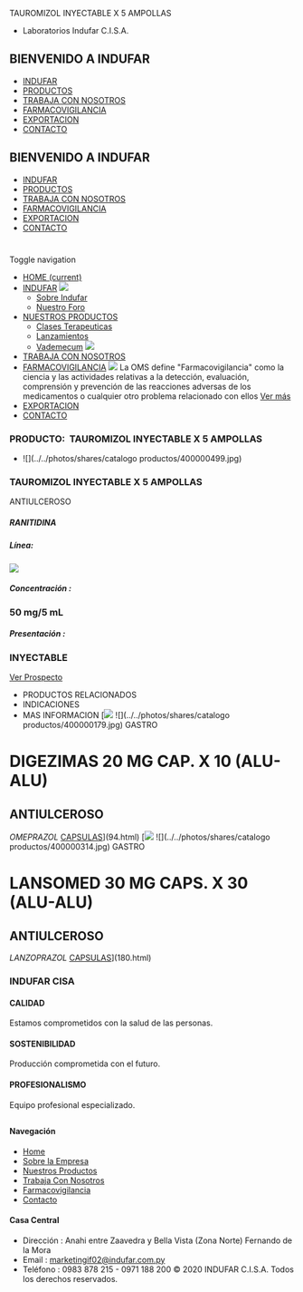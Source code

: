 TAUROMIZOL INYECTABLE X 5 AMPOLLAS
- Laboratorios Indufar C.I.S.A.
## BIENVENIDO A INDUFAR
* [INDUFAR](296.html#)
* [PRODUCTOS](296.html#)
* [TRABAJA CON NOSOTROS](296.html#)
* [FARMACOVIGILANCIA](296.html#)
* [EXPORTACION](296.html#)
* [CONTACTO](296.html#)
## BIENVENIDO A INDUFAR
* [INDUFAR](../../index.html)
* [PRODUCTOS](../../productos.html)
* [TRABAJA CON NOSOTROS](../../trabaja_con_nosotros.html)
* [FARMACOVIGILANCIA](../../farmacovigilancia.html)
* [EXPORTACION](../../exportacion.html)
* [CONTACTO](../../contacto.html)
# 
Toggle navigation
* [HOME (current)](../../index.html)
* [INDUFAR](296.html#) 
  [![ ](../../photos/shares/Sistema/Menu/indufar_menul.jpg)](../../institucional.html)
  - [Sobre Indufar](../../institucional.html)
  - [Nuestro Foro](../../blog.html)
* [NUESTROS PRODUCTOS](296.html#) 
  - [Clases Terapeuticas](../clases_terapeuticas.html)
  - [Lanzamientos](../lanzamientos.html)
  - [Vademecum](../../productos.html)
  [![ ](../../photos/shares/Sistema/Menu/productos.png)](../../productos.html)
* [TRABAJA CON NOSOTROS](../../trabaja_con_nosotros.html)
* [FARMACOVIGILANCIA](296.html#) 
  [![ ](../../photos/shares/Sistema/Menu/TUBOS.png)](../../farmacovigilancia.html)
  La OMS define "Farmacovigilancia" como la ciencia y las actividades relativas a la detección, evaluación, comprensión y prevención de las reacciones adversas de los medicamentos o cualquier otro problema relacionado con ellos
  [Ver más](../../farmacovigilancia.html)
* [EXPORTACION](../../exportacion.html)
* [CONTACTO](../../contacto.html)
### PRODUCTO:  TAUROMIZOL INYECTABLE X 5 AMPOLLAS
* ![](../../photos/shares/catalogo productos/400000499.jpg)
### **TAUROMIZOL INYECTABLE X 5 AMPOLLAS**
ANTIULCEROSO
##### **RANITIDINA**
##### **Línea:**
[![](../../photos/shares/Laboratorios/lab_medical.png)](../linea/2.html)
##### **Concentración :**
### 50 mg/5 mL
##### **Presentación :**
### INYECTABLE
[Ver Prospecto](https://www.indufar.com.py/files/shares/prospectos/400000499.pdf)
* PRODUCTOS RELACIONADOS
* INDICACIONES
* MAS INFORMACION
[![](../../photos/shares/Laboratorios/lab_indufar.png)
![](../../photos/shares/catalogo productos/400000179.jpg)
GASTRO
# DIGEZIMAS 20 MG CAP. X 10 (ALU-ALU)
## ANTIULCEROSO
*OMEPRAZOL*
[CAPSULAS](296.html#)](94.html)
[![](../../photos/shares/Laboratorios/lab_medical.png)
![](../../photos/shares/catalogo productos/400000314.jpg)
GASTRO
# LANSOMED 30 MG CAPS. X 30 (ALU-ALU)
## ANTIULCEROSO
*LANZOPRAZOL*
[CAPSULAS](296.html#)](180.html)
### INDUFAR CISA
#### CALIDAD
Estamos comprometidos con la salud de las personas.
#### SOSTENIBILIDAD
Producción comprometida con el futuro.
#### PROFESIONALISMO
Equipo profesional especializado.
## 
#### Navegación
* [Home](../../index.html)
* [Sobre la Empresa](../../institucional.html)
* [Nuestros Productos](../../productos.html)
* [Trabaja Con Nosotros](../../trabaja_con_nosotros.html)
* [Farmacovigilancia](../../farmacovigilancia.html)
* [Contacto](../../contacto.html)
#### Casa Central
* Dirección : Anahi entre Zaavedra y Bella Vista (Zona Norte) Fernando de la Mora
* Email : [marketingif02@indufar.com.py](mailto:marketingif02@indufar.com.py)
* Teléfono : 0983 878 215 - 0971 188 200
© 2020 INDUFAR C.I.S.A. Todos los derechos reservados.